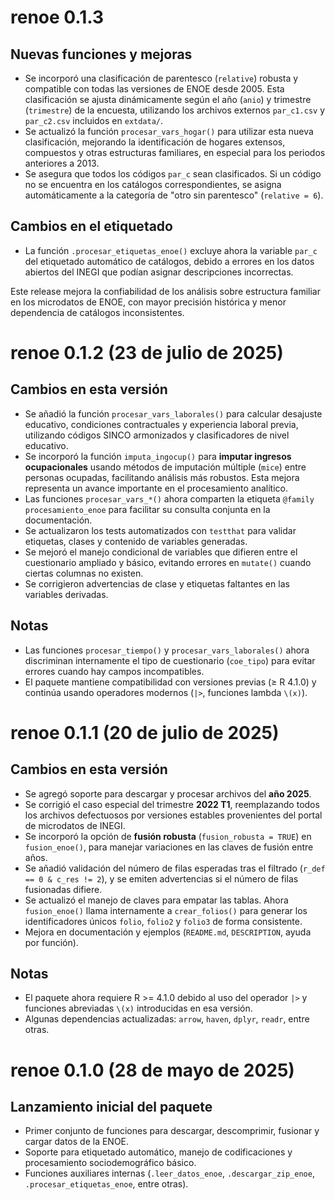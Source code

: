 # renoe 0.1.3

## Nuevas funciones y mejoras

- Se incorporó una clasificación de parentesco (`relative`) robusta y compatible con todas las versiones de ENOE desde 2005. Esta clasificación se ajusta dinámicamente según el año (`anio`) y trimestre (`trimestre`) de la encuesta, utilizando los archivos externos `par_c1.csv` y `par_c2.csv` incluidos en `extdata/`.
- Se actualizó la función `procesar_vars_hogar()` para utilizar esta nueva clasificación, mejorando la identificación de hogares extensos, compuestos y otras estructuras familiares, en especial para los periodos anteriores a 2013.
- Se asegura que todos los códigos `par_c` sean clasificados. Si un código no se encuentra en los catálogos correspondientes, se asigna automáticamente a la categoría de "otro sin parentesco" (`relative = 6`).

## Cambios en el etiquetado

- La función `.procesar_etiquetas_enoe()` excluye ahora la variable `par_c` del etiquetado automático de catálogos, debido a errores en los datos abiertos del INEGI que podían asignar descripciones incorrectas.

Este release mejora la confiabilidad de los análisis sobre estructura familiar en los microdatos de ENOE, con mayor precisión histórica y menor dependencia de catálogos inconsistentes.


# renoe 0.1.2 (23 de julio de 2025)

## Cambios en esta versión

- Se añadió la función `procesar_vars_laborales()` para calcular desajuste educativo, condiciones contractuales y experiencia laboral previa, utilizando códigos SINCO armonizados y clasificadores de nivel educativo.
- Se incorporó la función `imputa_ingocup()` para **imputar ingresos ocupacionales** usando métodos de imputación múltiple (`mice`) entre personas ocupadas, facilitando análisis más robustos. Esta mejora representa un avance importante en el procesamiento analítico.
- Las funciones `procesar_vars_*()` ahora comparten la etiqueta `@family procesamiento_enoe` para facilitar su consulta conjunta en la documentación.
- Se actualizaron los tests automatizados con `testthat` para validar etiquetas, clases y contenido de variables generadas.
- Se mejoró el manejo condicional de variables que difieren entre el cuestionario ampliado y básico, evitando errores en `mutate()` cuando ciertas columnas no existen.
- Se corrigieron advertencias de clase y etiquetas faltantes en las variables derivadas.

## Notas

- Las funciones `procesar_tiempo()` y `procesar_vars_laborales()` ahora discriminan internamente el tipo de cuestionario (`coe_tipo`) para evitar errores cuando hay campos incompatibles.
- El paquete mantiene compatibilidad con versiones previas (≥ R 4.1.0) y continúa usando operadores modernos (`|>`, funciones lambda `\(x)`).


# renoe 0.1.1 (20 de julio de 2025)

## Cambios en esta versión

- Se agregó soporte para descargar y procesar archivos del **año 2025**.
- Se corrigió el caso especial del trimestre **2022 T1**, reemplazando todos los archivos defectuosos por versiones estables provenientes del portal de microdatos de INEGI.
- Se incorporó la opción de **fusión robusta** (`fusion_robusta = TRUE`) en `fusion_enoe()`, para manejar variaciones en las claves de fusión entre años.
- Se añadió validación del número de filas esperadas tras el filtrado (`r_def == 0 & c_res != 2`), y se emiten advertencias si el número de filas fusionadas difiere.
- Se actualizó el manejo de claves para empatar las tablas. Ahora `fusion_enoe()` llama internamente a `crear_folios()` para generar los identificadores únicos `folio`, `folio2` y `folio3` de forma consistente.
- Mejora en documentación y ejemplos (`README.md`, `DESCRIPTION`, ayuda por función).

## Notas

- El paquete ahora requiere R >= 4.1.0 debido al uso del operador `|>` y funciones abreviadas `\(x)` introducidas en esa versión.
- Algunas dependencias actualizadas: `arrow`, `haven`, `dplyr`, `readr`, entre otras.


# renoe 0.1.0 (28 de mayo de 2025)

## Lanzamiento inicial del paquete

- Primer conjunto de funciones para descargar, descomprimir, fusionar y cargar datos de la ENOE.
- Soporte para etiquetado automático, manejo de codificaciones y procesamiento sociodemográfico básico.
- Funciones auxiliares internas (`.leer_datos_enoe`, `.descargar_zip_enoe`, `.procesar_etiquetas_enoe`, entre otras).
